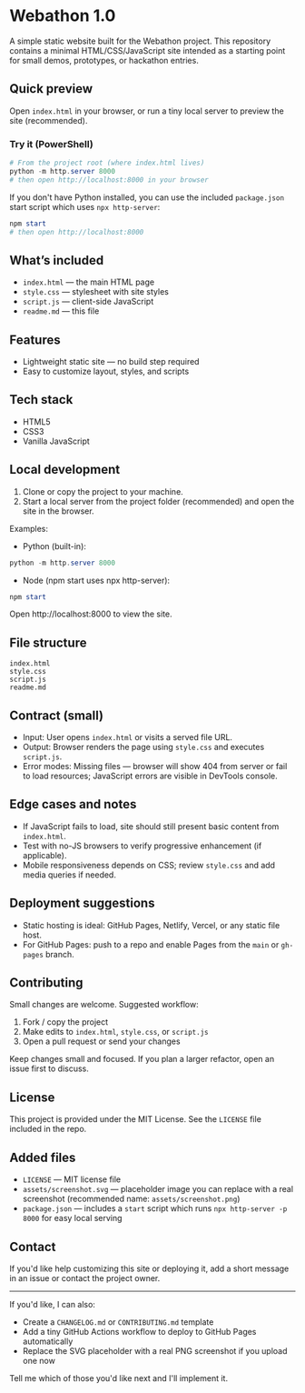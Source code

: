 # Webathon 1.0

A simple static website built for the Webathon project. This repository contains a minimal HTML/CSS/JavaScript site intended as a starting point for small demos, prototypes, or hackathon entries.

## Quick preview

Open `index.html` in your browser, or run a tiny local server to preview the site (recommended).

### Try it (PowerShell)

```powershell
# From the project root (where index.html lives)
python -m http.server 8000
# then open http://localhost:8000 in your browser
```

If you don't have Python installed, you can use the included `package.json` start script which uses `npx http-server`:

```powershell
npm start
# then open http://localhost:8000
```

## What’s included

- `index.html` — the main HTML page
- `style.css` — stylesheet with site styles
- `script.js` — client-side JavaScript
- `readme.md` — this file

## Features

- Lightweight static site — no build step required
- Easy to customize layout, styles, and scripts

## Tech stack

- HTML5
- CSS3
- Vanilla JavaScript

## Local development

1. Clone or copy the project to your machine.
2. Start a local server from the project folder (recommended) and open the site in the browser.

Examples:

- Python (built-in):

```powershell
python -m http.server 8000
```

- Node (npm start uses npx http-server):

```powershell
npm start
```

Open http://localhost:8000 to view the site.

## File structure

```
index.html
style.css
script.js
readme.md
```

## Contract (small)

- Input: User opens `index.html` or visits a served file URL.
- Output: Browser renders the page using `style.css` and executes `script.js`.
- Error modes: Missing files — browser will show 404 from server or fail to load resources; JavaScript errors are visible in DevTools console.

## Edge cases and notes

- If JavaScript fails to load, site should still present basic content from `index.html`.
- Test with no-JS browsers to verify progressive enhancement (if applicable).
- Mobile responsiveness depends on CSS; review `style.css` and add media queries if needed.

## Deployment suggestions

- Static hosting is ideal: GitHub Pages, Netlify, Vercel, or any static file host.
- For GitHub Pages: push to a repo and enable Pages from the `main` or `gh-pages` branch.

## Contributing

Small changes are welcome. Suggested workflow:

1. Fork / copy the project
2. Make edits to `index.html`, `style.css`, or `script.js`
3. Open a pull request or send your changes

Keep changes small and focused. If you plan a larger refactor, open an issue first to discuss.

## License

This project is provided under the MIT License. See the `LICENSE` file included in the repo.

## Added files

- `LICENSE` — MIT license file
- `assets/screenshot.svg` — placeholder image you can replace with a real screenshot (recommended name: `assets/screenshot.png`)
- `package.json` — includes a `start` script which runs `npx http-server -p 8000` for easy local serving

## Contact

If you'd like help customizing this site or deploying it, add a short message in an issue or contact the project owner.

---

If you'd like, I can also:

- Create a `CHANGELOG.md` or `CONTRIBUTING.md` template
- Add a tiny GitHub Actions workflow to deploy to GitHub Pages automatically
- Replace the SVG placeholder with a real PNG screenshot if you upload one now

Tell me which of those you'd like next and I'll implement it.

